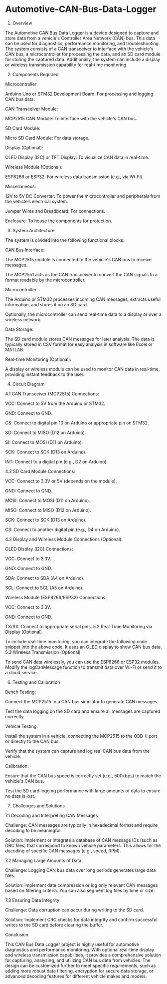 # Automotive-CAN-Bus-Data-Logger
1. Overview

The Automotive CAN Bus Data Logger is a device designed to capture and store data from a vehicle's Controller Area Network (CAN) bus. This data can be used for diagnostics, performance monitoring, and troubleshooting. The system consists of a CAN transceiver to interface with the vehicle's CAN bus, a microcontroller for processing the data, and an SD card module for storing the captured data. Additionally, the system can include a display or wireless transmission capability for real-time monitoring.

2. Components Required

Microcontroller:

Arduino Uno or STM32 Development Board: For processing and logging CAN bus data.

CAN Transceiver Module:

MCP2515 CAN Module: To interface with the vehicle's CAN bus.

SD Card Module:

Micro SD Card Module: For data storage.

Display (Optional):

OLED Display (I2C) or TFT Display: To visualize CAN data in real-time.

Wireless Module (Optional):

ESP8266 or ESP32: For wireless data transmission (e.g., via Wi-Fi).

Miscellaneous:

12V to 5V DC Converter: To power the microcontroller and peripherals from the vehicle’s electrical system.

Jumper Wires and Breadboard: For connections.

Enclosure: To house the components for protection.

3. System Architecture

The system is divided into the following functional blocks:

CAN Bus Interface:

The MCP2515 module is connected to the vehicle's CAN bus to receive messages.

The MCP2551 acts as the CAN transceiver to convert the CAN signals to a format readable by the microcontroller.

Microcontroller:

The Arduino or STM32 processes incoming CAN messages, extracts useful information, and stores it on an SD card.

Optionally, the microcontroller can send real-time data to a display or over a wireless network.

Data Storage:

The SD card module stores CAN messages for later analysis. The data is typically stored in CSV format for easy analysis in software like Excel or MATLAB.

Real-time Monitoring (Optional):

A display or wireless module can be used to monitor CAN data in real-time, providing instant feedback to the user.

4. Circuit Diagram

4.1 CAN Transceiver (MCP2515) Connections:

VCC: Connect to 5V from the Arduino or STM32.

GND: Connect to GND.

CS: Connect to digital pin 10 on Arduino or appropriate pin on STM32.

SO: Connect to MISO (D12 on Arduino).

SI: Connect to MOSI (D11 on Arduino).

SCK: Connect to SCK (D13 on Arduino).

INT: Connect to a digital pin (e.g., D2 on Arduino).

4.2 SD Card Module Connections:

VCC: Connect to 3.3V or 5V (depends on the module).

GND: Connect to GND.

MOSI: Connect to MOSI (D11 on Arduino).

MISO: Connect to MISO (D12 on Arduino).

SCK: Connect to SCK (D13 on Arduino).

CS: Connect to another digital pin (e.g., D4 on Arduino).

4.3 Display and Wireless Module Connections (Optional):

OLED Display (I2C) Connections:

VCC: Connect to 3.3V.

GND: Connect to GND.

SDA: Connect to SDA (A4 on Arduino).

SCL: Connect to SCL (A5 on Arduino).

Wireless Module (ESP8266/ESP32) Connections:

VCC: Connect to 3.3V.

GND: Connect to GND.

TX/RX: Connect to appropriate serial pins.
5.2 Real-Time Monitoring via Display (Optional)

To include real-time monitoring, you can integrate the following code snippet into the above code. It uses an OLED display to show CAN bus data.
5.3 Wireless Transmission (Optional)

To send CAN data wirelessly, you can use the ESP8266 or ESP32 modules. Modify the logCanMessage function to transmit data over Wi-Fi or send it to a cloud service.

6. Testing and Calibration

Bench Testing:

Connect the MCP2515 to a CAN bus simulator to generate CAN messages.

Test the data logging on the SD card and ensure all messages are captured correctly.

Vehicle Testing:

Install the system in a vehicle, connecting the MCP2515 to the OBD-II port or directly to the CAN bus.

Verify that the system can capture and log real CAN bus data from the vehicle.

Calibration:

Ensure that the CAN bus speed is correctly set (e.g., 500kbps) to match the vehicle's CAN bus.

Test the SD card logging performance with large amounts of data to ensure no data is lost.

7. Challenges and Solutions

7.1 Decoding and Interpreting CAN Messages

Challenge: CAN messages are typically in hexadecimal format and require decoding to be meaningful.

Solution: Implement or integrate a database of CAN message IDs (such as DBC files) that correspond to known vehicle parameters. This allows for the decoding of specific CAN messages (e.g., speed, RPM).

7.2 Managing Large Amounts of Data

Challenge: Logging CAN bus data over long periods generates large data files.

Solution: Implement data compression or log only relevant CAN messages based on filtering criteria. You can also segment log files by time or size.

7.3 Ensuring Data Integrity

Challenge: Data corruption can occur during writing to the SD card.

Solution: Implement CRC checks for data integrity and confirm successful writes to the SD card before clearing the buffer.

Conclusion

This CAN Bus Data Logger project is highly useful for automotive diagnostics and performance monitoring. With optional real-time display and wireless transmission capabilities, it provides a comprehensive solution for capturing, analyzing, and utilizing CAN bus data from vehicles. The design can be customized further to meet specific requirements, such as adding more robust data filtering, encryption for secure data storage, or advanced decoding features for different vehicle makes and models.
